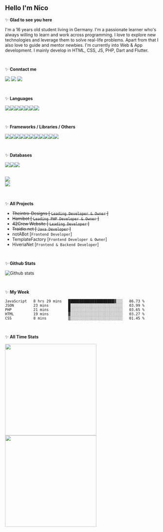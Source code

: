 <h2>Hello I'm Nico</h2>

✨ **Glad to see you here**

I'm a 16 years old student living in Germany. I'm a passionate learner who's always willing to learn and work across
programming. I love to explore new technologies and leverage them to solve real-life problems. Apart from that I also
love to guide and mentor newbies. I'm currently into Web & App development. I mainly develop in HTML, CSS, JS, PHP, Dart
and Flutter.

<br>

✨ **Conntact me**

<a href="https://github.com/nicosammito"><img src="https://img.shields.io/badge/-Github-blue?style=for-the-badge&logo=github&logoColor=white"/></a> <a href="https://discord.com/users/456437986238791701"><img src="https://img.shields.io/badge/-discord-blue?style=for-the-badge&logo=discord&logoColor=white"/></a> <a href="https://www.instagram.com/nico_sammito/"><img src="https://img.shields.io/badge/-instagram-blue?style=for-the-badge&logo=instagram&logoColor=white"/></a>

<br />

✨ **Languages**

<img src="https://img.shields.io/badge/-HTML-blue?style=for-the-badge&logo=html5&logoColor=white"/><img src="https://img.shields.io/badge/-CSS-blue?style=for-the-badge&logo=CSS3&logoColor=white"/><img src="https://img.shields.io/badge/-PHP-blue?style=for-the-badge&logo=PHP&logoColor=white"/><img src="https://img.shields.io/badge/-Javascript-blue?style=for-the-badge&logo=javascript&logoColor=white"/><img src="https://img.shields.io/badge/-Java-blue?style=for-the-badge&logo=java&logoColor=white"/><img src="https://img.shields.io/badge/-Go-purple?style=for-the-badge&logo=go&logoColor=white"/><img src="https://img.shields.io/badge/-C Sharp-purple?style=for-the-badge&logo=C Sharp&logoColor=white"/>

<br />

✨ **Frameworks / Libraries / Others**

<img src="https://img.shields.io/badge/-Bootstrap-blue?style=for-the-badge&logo=Bootstrap&logoColor=white"/><img src="https://img.shields.io/badge/-Node.JS-blue?style=for-the-badge&logo=node.js&logoColor=white"/><img src="https://img.shields.io/badge/-React-blue?style=for-the-badge&logo=React&logoColor=white"/><img src="https://img.shields.io/badge/-JSON Web Tokens-blue?style=for-the-badge&logo=JSON Web Tokens&logoColor=white"/><img src="https://img.shields.io/badge/-Chakra UI-blue?style=for-the-badge&logo=Chakra UI&logoColor=white"/><img src="https://img.shields.io/badge/-Express-blue?style=for-the-badge&logo=Express&logoColor=white"/><img src="https://img.shields.io/badge/-Spring-purple?style=for-the-badge&logo=Spring&logoColor=white"/><img src="https://img.shields.io/badge/-Grafana-purple?style=for-the-badge&logo=Grafana&logoColor=white"/><img src="https://img.shields.io/badge/-Prometheus-purple?style=for-the-badge&logo=Prometheus&logoColor=white"/><img src="https://img.shields.io/badge/-RabbitMQ-purple?style=for-the-badge&logo=RabbitMQ&logoColor=white"/><img src="https://img.shields.io/badge/-Apache Kafka-purple?style=for-the-badge&logo=Apache Kafka&logoColor=white"/>

<br />

✨ **Databases**

<img src="https://img.shields.io/badge/-MongoDB-blue?style=for-the-badge&logo=mongodb&logoColor=white"/><img src="https://img.shields.io/badge/-MariaDB-blue?style=for-the-badge&logo=MariaDB&logoColor=white"/><img src="https://img.shields.io/badge/-PostgreSQL-purple?style=for-the-badge&logo=PostgreSQL&logoColor=white"/>

<br>

<img src="https://img.shields.io/badge/-Blue = already learned-blue?style=for-the-badge"/>
<br/>
<img src="https://img.shields.io/badge/-Purple = Learning-purple?style=for-the-badge"/>

<br><br>
✨ **All Projects**

- <s>Theintro-Designs [ `Leading Developer & Owner` ]</s>
- <s>Hamibot [ `Leading PHP Developer & Owner` ]</s>
- <s>42Crew Website [ `Leading Developer` ]</s>
- <s>Traidio.net [ `Java Developer` ]</s>
- notABot [`Frontend Developer`]
- TemplateFactory [`Frontend Developer & Owner`]
- HiveriaNet [`Frontend & Backend Developer`]

<br>

✨ **Github Stats**

![Github stats](https://github-readme-stats.vercel.app/api?username=nicosammito&show_icons=true&hide_border=true&count_private=true&include_all_commits=true)

<br>

✨ **My Week**

<!--START_SECTION:waka-->

```text
JavaScript   8 hrs 29 mins   █████████████████████▓░░░   86.73 % 
JSON         23 mins         █░░░░░░░░░░░░░░░░░░░░░░░░   03.99 % 
PHP          21 mins         █░░░░░░░░░░░░░░░░░░░░░░░░   03.65 % 
HTML         19 mins         ▓░░░░░░░░░░░░░░░░░░░░░░░░   03.27 % 
CSS          8 mins          ▒░░░░░░░░░░░░░░░░░░░░░░░░   01.45 % 
```

<!--END_SECTION:waka-->
<br>

✨ **All Time Stats**

<div>
<img height="300" src="https://wakatime.com/share/@nicosammito/4984167c-0625-448c-8bcc-364fcf1f7738.png" />

<img height="300" src="https://wakatime.com/share/@nicosammito/a0de7b05-b414-46c7-9769-84005addaa27.png" />
</div>
